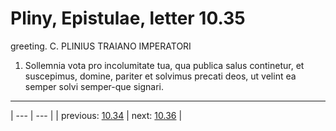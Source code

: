 # Pliny, Epistulae, letter 10.35

greeting. C. PLINIUS TRAIANO IMPERATORI



1. Sollemnia vota pro incolumitate tua, qua publica salus continetur, et suscepimus, domine, pariter et solvimus precati deos, ut velint ea semper solvi semper-que signari.



---

| --- | --- |
| previous: [10.34](../10.34/) | next: [10.36](../10.36/) |